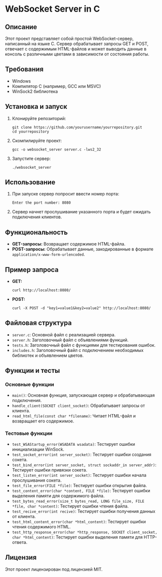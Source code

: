 <h1>WebSocket Server in C</h1>
<h2>Описание</h2>
<p>Этот проект представляет собой простой WebSocket-сервер, написанный на языке C. Сервер обрабатывает запросы GET и POST, отвечает с содержимым HTML-файлов и может выводить данные в консоль с различными цветами в зависимости от состояния работы.</p>
<h2>Требования</h2>
<ul>
  <li>Windows</li>
  <li>Компилятор C (например, GCC или MSVC)</li>
  <li>WinSock2 библиотека</li>
</ul>
<h2>Установка и запуск</h2>
<ol>
  <li>Клонируйте репозиторий:
    <pre><code>git clone https://github.com/yourusername/yourrepository.git
cd yourrepository</code></pre>
  </li>
  <li>Скомпилируйте проект:
    <pre><code>gcc -o websocket_server server.c -lws2_32</code></pre>
  </li>
  <li>Запустите сервер:
    <pre><code>./websocket_server</code></pre>
  </li>
</ol>
<h2>Использование</h2>
<ol>
  <li>При запуске сервер попросит ввести номер порта:
    <pre><code>Enter the port number: 8080</code></pre>
  </li>
  <li>Сервер начнет прослушивание указанного порта и будет ожидать подключения клиентов.</li>
</ol>
<h2>Функциональность</h2>
<ul>
  <li><strong>GET-запросы:</strong> Возвращает содержимое HTML-файла.</li>
  <li><strong>POST-запросы:</strong> Обрабатывает данные, закодированные в формате <code>application/x-www-form-urlencoded</code>.</li>
</ul>
<h2>Пример запроса</h2>
<ul>
  <li><strong>GET:</strong>
    <pre><code>curl http://localhost:8080/</code></pre>
  </li>
  <li><strong>POST:</strong>
    <pre><code>curl -X POST -d "key1=value1&key2=value2" http://localhost:8080/</code></pre>
  </li>
</ul>
<h2>Файловая структура</h2>
<ul>
  <li><code>server.c</code>: Основной файл с реализацией сервера.</li>
  <li><code>server.h</code>: Заголовочный файл с объявлениями функций.</li>
  <li><code>tests.h</code>: Заголовочный файл с функциями для тестирования ошибок.</li>
  <li><code>includes.h</code>: Заголовочный файл с подключением необходимых библиотек и объявлением цветов.</li>
</ul>
<h2>Функции и тесты</h2>
<h3>Основные функции</h3>
<ul>
  <li><code>main()</code>: Основная функция, запускающая сервер и обрабатывающая подключения.</li>
  <li><code>handle_client(SOCKET client_socket)</code>: Обрабатывает запросы от клиента.</li>
  <li><code>read_html_file(const char *filename)</code>: Читает HTML-файл и возвращает его содержимое.</li>
</ul>
<h3>Тестовые функции</h3>
<ul>
  <li><code>test_WSAStartup_error(WSADATA wsadata)</code>: Тестирует ошибки инициализации WinSock.</li>
  <li><code>test_socket_error(int server_socket)</code>: Тестирует ошибки создания сокета.</li>
  <li><code>test_bind_error(int server_socket, struct sockaddr_in server_addr)</code>: Тестирует ошибки привязки сокета.</li>
  <li><code>test_listen_error(int server_socket)</code>: Тестирует ошибки начала прослушивания сокета.</li>
  <li><code>test_file_error(FILE *file)</code>: Тестирует ошибки открытия файла.</li>
  <li><code>test_content_error(char *content, FILE *file)</code>: Тестирует ошибки выделения памяти для содержимого файла.</li>
  <li><code>test_bytes_read_error(size_t bytes_read, LONG file_size, FILE *file, char *content)</code>: Тестирует ошибки чтения файла.</li>
  <li><code>test_recive_error(int recive)</code>: Тестирует ошибки получения данных от клиента.</li>
  <li><code>test_html_content_error(char *html_content)</code>: Тестирует ошибки чтения содержимого HTML.</li>
  <li><code>test_http_response_error(char *http_response, SOCKET client_socket, char *html_content)</code>: Тестирует ошибки выделения памяти для HTTP-ответа.</li>
</ul>

<h2>Лицензия</h2>
<p>Этот проект лицензирован под лицензией MIT.</p>